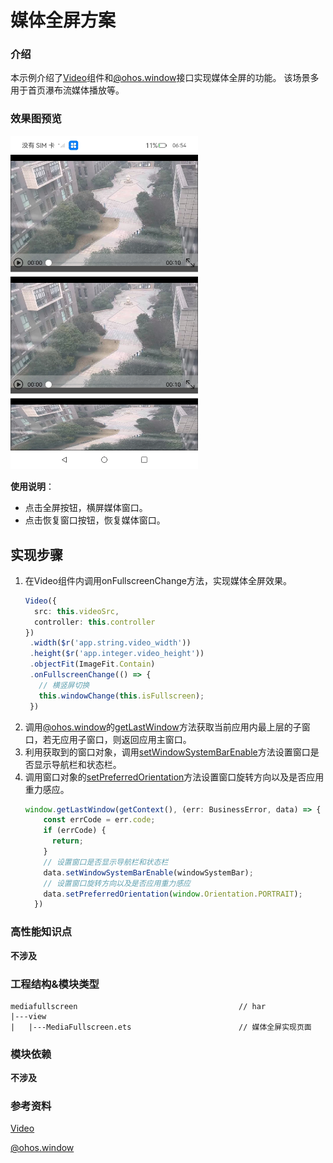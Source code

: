 # 媒体全屏方案

### 介绍

本示例介绍了[Video](https://gitee.com/openharmony/docs/blob/master/zh-cn/application-dev/reference/arkui-ts/ts-media-components-video.md)组件和[@ohos.window](https://gitee.com/openharmony/docs/blob/master/zh-cn/application-dev/reference/apis/js-apis-window.md)接口实现媒体全屏的功能。
该场景多用于首页瀑布流媒体播放等。

### 效果图预览

<img src="./src/main/resources/base/media/media_fullscreen.jpg" width="300">

**使用说明**：

* 点击全屏按钮，横屏媒体窗口。
* 点击恢复窗口按钮，恢复媒体窗口。

## 实现步骤

1. 在Video组件内调用onFullscreenChange方法，实现媒体全屏效果。
    ```ts
    Video({
      src: this.videoSrc,
      controller: this.controller
    })
     .width($r('app.string.video_width'))
     .height($r('app.integer.video_height'))
     .objectFit(ImageFit.Contain)
     .onFullscreenChange(() => {
       // 横竖屏切换
       this.windowChange(this.isFullscreen);
     })
   ```
2. 调用[@ohos.window](https://gitee.com/openharmony/docs/blob/master/zh-cn/application-dev/reference/apis/js-apis-window.md)的[getLastWindow](https://gitee.com/openharmony/docs/blob/master/zh-cn/application-dev/reference/apis/js-apis-window.md#windowgetlastwindow9)方法获取当前应用内最上层的子窗口，若无应用子窗口，则返回应用主窗口。
3. 利用获取到的窗口对象，调用[setWindowSystemBarEnable](https://gitee.com/openharmony/docs/blob/master/zh-cn/application-dev/reference/apis/js-apis-window.md#setwindowsystembarenable9)方法设置窗口是否显示导航栏和状态栏。
4. 调用窗口对象的[setPreferredOrientation]()方法设置窗口旋转方向以及是否应用重力感应。
    ```ts
    window.getLastWindow(getContext(), (err: BusinessError, data) => {
        const errCode = err.code;
        if (errCode) {
          return;
        }
        // 设置窗口是否显示导航栏和状态栏
        data.setWindowSystemBarEnable(windowSystemBar);
        // 设置窗口旋转方向以及是否应用重力感应
        data.setPreferredOrientation(window.Orientation.PORTRAIT);
      })
    ```
### 高性能知识点

**不涉及**

### 工程结构&模块类型

   ```
   mediafullscreen                                    // har
   |---view
   |   |---MediaFullscreen.ets                        // 媒体全屏实现页面
   ```

### 模块依赖

**不涉及**

### 参考资料

[Video](https://gitee.com/openharmony/docs/blob/master/zh-cn/application-dev/reference/arkui-ts/ts-media-components-video.md)

[@ohos.window](https://gitee.com/openharmony/docs/blob/master/zh-cn/application-dev/reference/apis/js-apis-window.md)
